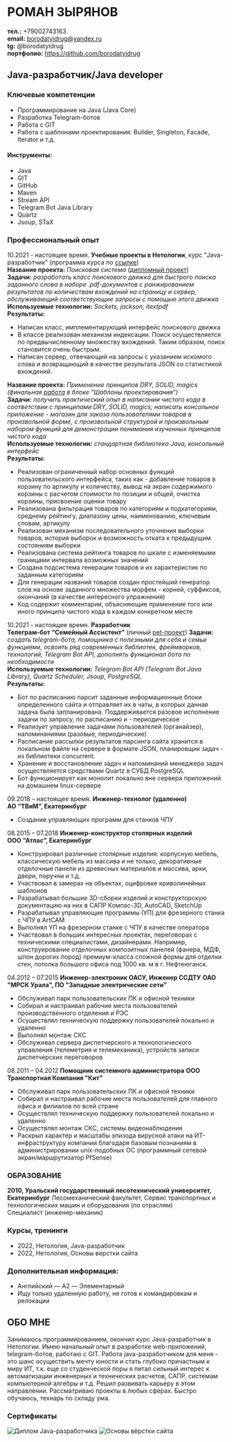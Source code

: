 # РОМАН ЗЫРЯНОВ
**тел.:** +79002743163<br>
**email:** borodatyidrug@yandex.ru<br>
**tg:** @borodatyidrug<br>
**портфолио:** https://github.com/borodatyidrug
## Java-разработчик/Java developer
### Ключевые компетенции
* Программирование на Java (Java Core)
* Разработка Telegram-ботов
* Работа с GIT
* Работа с шаблонами проектирования: Builder, Singleton, Facade, Iterator и т.д.
#### Инструменты:
* Java
* GIT
* GitHub
* Maven
* Stream API
* Telegram Bot Java Library
* Quartz
* Jsoup, STaX
### Профессиональный опыт
10.2021 - настоящее время. **Учебные проекты в Нетологии**, курс "Java-разработчик" (программа курса по [ссылке](https://cat.2035.university/rall/course/11144/?orgs=1369))<br>
**Название проекта:** *Поисковая система* ([дипломный проект](https://github.com/borodatyidrug/Diplom))<br>
**Задачи:** *разработать класс поискового движка для быстрого поиска заданного слова в наборе .pdf-документов с ранжированием результатов по количествам вхождений на страницу и сервер, обслуживающий соответствующие запросы с помощью этого движка*<br>
**Используемые технологии:** *Sockets, jackson, itextpdf*<br>
**Результаты:**<br>
* Написан класс, имплементирующий интерфейс поискового движка
* В классе реализован механизм индексации. Поиск осуществляется по предвычисленному множеству вхождений. Таким образом, поиск становится очень быстрым.
* Написан сервер, отвечающий на запросы с указанием искомого слова и возвращающий в качестве результата JSON со статистикой вхождений.

**Название проекта:** *Применение принципов DRY, SOLID, magics (финальная [работа](https://github.com/borodatyidrug/DRYSOLIDTask) в блоке “Шаблоны проектирования”)*<br>
**Задачи:** *получить практический опыт в написании чистого кода в соответствии с принципами DRY, SOLID, magics; написать консольное приложение - магазин для заказа пользователями товаров в произвольной форме, с произвольной структурой и произвольным набором функций для демонстрации понимания изученных принципов чистого кода*<br>
**Используемые технологии:** *стандартная библиотека Java, консольный интерфейс*<br>
**Результаты:**<br>
* Реализован ограниченный набор основных функций пользовательского интерфейса, таких как - 	добавление товаров в корзину по артикулу и количеству, вывод на экран содержимого корзины с расчетом стоимости по позиции и общей, очистка корзины, присвоение оценки товару
* Реализована фильтрация товаров по категориям и подкатегориям, среднему рейтингу, 	диапазону цены, наименованию, ключевым словам, артикулу
* Реализован механизм последовательного уточнения выборки товаров, история выборок и 	возможность отката к предыдущим состояниям выборки
* Реализована система рейтинга товаров по шкале с изменяемыми границами интервала 	возможных значений
* Создана подсистема генерации товаров и их характеристик по заданным категориям
* Для генерации названий товаров создан простейший генератор слов на основе заданного 	множества морфем - корней, суффиксов, окончаний (в качестве интересного упражнения)
* Код содержит комментарии, объясняющие применение того или иного принципа чистого кода в 	каждом конкретном месте

10.2021 - настоящее время. **Разработчик**<br>
**Телеграм-бот “Семейный Ассистент”** (личный [pet-проект](https://github.com/borodatyidrug/Telegram-bot-Family-Assistant))
**Задачи:** *создать telegram-бота, помощника с полезными для себя и семьи функциями, освоить ряд современных библиотек, фреймворков, технологий, Telegram Bot API, дополнять функционал бота по необходимости*<br>
**Используемые технологии:** *Telegram Bot API (Telegram Bot Java Library), Quartz Scheduler, Jsoup, PostgreSQL*<br>
**Результаты:**<br>
* Бот по расписанию парсит заданные информационные блоки определенного сайта и 	отправляет их в чаты, в которых данная задача была запланирована. Поддерживается разовое 	исполнение задачи по запросу, по расписанию и - периодическое
* Реализует управление задачами пользователей (органайзер), напоминаниями (разовые, периодические)
* Расписание рассылки результатов парсинга сайта хранится в локальном файле на сервере в 	формате JSON, планировщик задач - из библиотеки concurrent.
* Хранение и восстановление задач и напоминаний менеджера задач осуществляется 	средствами Quartz в СУБД PostgreSQL
* Бот функционирует как монолит локально вне сервера приложений на домашнем linux-сервере

09.2018 – настоящее время. **Инженер-технолог (удаленно)**<br>
**АО “ТВиМ”, Екатеринбург**<br>
* Создание управляющих программ для станков ЧПУ<br>

08.2015 – 07.2018 **Инженер-конструктор столярных изделий**<br>
**ООО “Атлас”, Екатеринбург**<br>
* Конструировал различные столярные изделия: корпусную мебель, классическую мебель из 	массива и не только, декоративные отделочные панели из древесных материалов и массива, 	арки, двери, поручни и т.д.
* Участвовал в замерах на объектах, оцифровке криволинейных шаблонов
* Разрабатывал большие 3D-сборки изделий и конструкторскую документацию на них в САПР 	Компас-3D, AutoCAD, SketchUp
* Разрабатывал управляющие программы (УП) для фрезерного станка с ЧПУ в ArtCAM
* Выполнял УП на фрезерном станке с ЧПУ в качестве оператора
* Участвовал в больших интересных проектах, переговорах с техническими специалистами, 	дизайнерами. Например, конструирование отделочных композитных панелей (фанера, МДФ, 	шпон дорогих пород) премиум-класса сложной формы для отделки стен, потолка большого 	офиса под 1000 кв. м в г. Нефтеюганск.

04.2012 – 07.2015 **Инженер-электроник ОАСУ, Инженер ССДТУ**
**ОАО "МРСК Урала", ПО "Западные электрические сети"**
* Обслуживал парк пользовательских ПК и офисной техники
* Собирал и настраивал рабочие места пользователей производственного отделения и РЭС
* Осуществлял техническую поддержку пользователей локально и удаленно
* Выполнял монтаж СКС
* Обслуживал сервера диспетчерского и технологического управления (телеметрия и телемеханика), устройств записи диспетчерских переговоров

08.2011 – 04.2012 **Помощник системного администратора**
**ООО Транспортная Компания "Кит"**
* Обслуживал парк пользовательских ПК и офисной техники
* Собирал и настраивал рабочие места пользователей для главного офиса и филиалов по всей 	стране
* Осуществлял техническую поддержку пользователей локально и удаленно
* Осуществлял монтаж СКС, системы видеонаблюдения
* Раскрыл характер и масштабы эпизода вирусной атаки на ИТ-инфраструктуру компании благодаря базовым познаниям в администрировании unix-подобных ОС (программный сетевой экран/маршрутизатор PfSense)

### ОБРАЗОВАНИЕ
**2010, Уральский государственный лесотехнический университет, Екатеринбург**
Лесомеханический факультет, Сервис транспортных и технологических машин и оборудования (по отраслям)<br>
Специалист (инженер-механик)

### Курсы, тренинги
* 2022, Нетология, Java-разработчик
* 2022, Нетология, Основы верстки сайта

### Дополнительная информация:
* Английский — A2 — Элементарный
* Ищу только удаленную работу, не готов к командировкам и релокации

## ОБО МНЕ
Занимаюсь программированием, окончил курс Java-разработчик в Нетологии. Имею начальный опыт в разработке web-приложений, telegram-ботов, работаю с GIT. 
Работа java-разработчиком для меня - это шанс осуществить мечту юности и стать глубоко причастным к миру ИТ, т.к. еще со студенческой поры я питал сильный интерес к автоматизации инженерных и технических расчетов, САПР, системам компьютерной алгебры и т.д. Решил развивать карьеру в этом направлении. Рассматриваю проекты в любых сферах. Быстро обучаюсь, технарь по складу ума.

### Сертификаты
![Диплом Java-разработчика](https://github.com/borodatyidrug/resume/blob/bb6ecad36916532b74333bdfef29a6d8699e0941/%D0%94%D0%B8%D0%BF%D0%BB%D0%BE%D0%BC%20Java-%D1%80%D0%B0%D0%B7%D1%80%D0%B0%D0%B1%D0%BE%D1%82%D1%87%D0%B8%D0%BA%D0%B0.png)
![Основы вёрстки сайта](https://github.com/borodatyidrug/resume/blob/bb6ecad36916532b74333bdfef29a6d8699e0941/%D0%9E%D1%81%D0%BD%D0%BE%D0%B2%D1%8B%20%D0%B2%D0%B5%D1%80%D1%81%D1%82%D0%BA%D0%B8.png)
